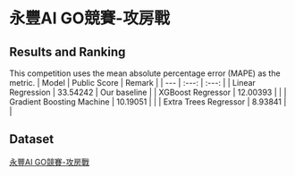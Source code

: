 # 永豐AI GO競賽-攻房戰

## Results and Ranking
This competition uses the mean absolute percentage error (MAPE) as the metric.
| Model | Public Score | Remark |
| --- | :---: | :---: |
| Linear Regression | 33.54242 | Our baseline |
| XGBoost Regressor | 12.00393 | |
| Gradient Boosting Machine | 10.19051 | |
| Extra Trees Regressor | 8.93841 | |

## Dataset
[永豐AI GO競賽-攻房戰](https://tbrain.trendmicro.com.tw/Competitions/Details/30)
